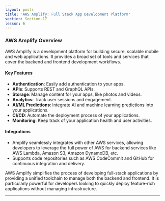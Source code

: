 ```yaml
---
layout: posts
title: 'AWS Amplify: Full Stack App Development Platform'
section: Section-17
lesson: 6
---
```


### AWS Amplify Overview

AWS Amplify is a development platform for building secure, scalable mobile and web applications. It provides a broad set of tools and services that cover the backend and frontend development workflows.

#### Key Features

- **Authentication**: Easily add authentication to your apps.
- **APIs**: Supports REST and GraphQL APIs.
- **Storage**: Manage content for your apps, like photos and videos.
- **Analytics**: Track user sessions and engagement.
- **AI/ML Predictions**: Integrate AI and machine learning predictions into your applications.
- **CI/CD**: Automate the deployment process of your applications.
- **Monitoring**: Keep track of your application health and user activities.

#### Integrations

- Amplify seamlessly integrates with other AWS services, allowing developers to leverage the full power of AWS for backend services like AWS Lambda, Amazon S3, Amazon DynamoDB, etc.
- Supports code repositories such as AWS CodeCommit and GitHub for continuous integration and delivery.

AWS Amplify simplifies the process of developing full-stack applications by providing a unified toolchain to manage both the backend and frontend. It is particularly powerful for developers looking to quickly deploy feature-rich applications without managing infrastructure.

---
